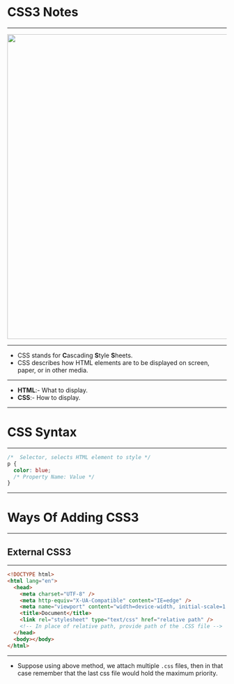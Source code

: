 # CSS3 Notes

<hr>

<img src="https://cdn.worldvectorlogo.com/logos/css3.svg" height="700" width="700">

<hr>

- CSS stands for **C**ascading **S**tyle **S**heets.
- CSS describes how HTML elements are to be displayed on screen, paper, or in other media.

<hr>

- **HTML**:- What to display.
- **CSS**:- How to display.

<hr>

# CSS Syntax

<hr>

```css
/*  Selector, selects HTML element to style */
p {
  color: blue;
  /* Property Name: Value */
}
```

<hr>

# Ways Of Adding CSS3

<hr>

## External CSS3

<hr>

```html
<!DOCTYPE html>
<html lang="en">
  <head>
    <meta charset="UTF-8" />
    <meta http-equiv="X-UA-Compatible" content="IE=edge" />
    <meta name="viewport" content="width=device-width, initial-scale=1.0" />
    <title>Document</title>
    <link rel="stylesheet" type="text/css" href="relative path" />
    <!-- In place of relative path, provide path of the .CSS file -->
  </head>
  <body></body>
</html>
```

<hr>

- Suppose using above method, we attach multiple `.css` files, then in that case remember that the last css file would hold the maximum priority.
